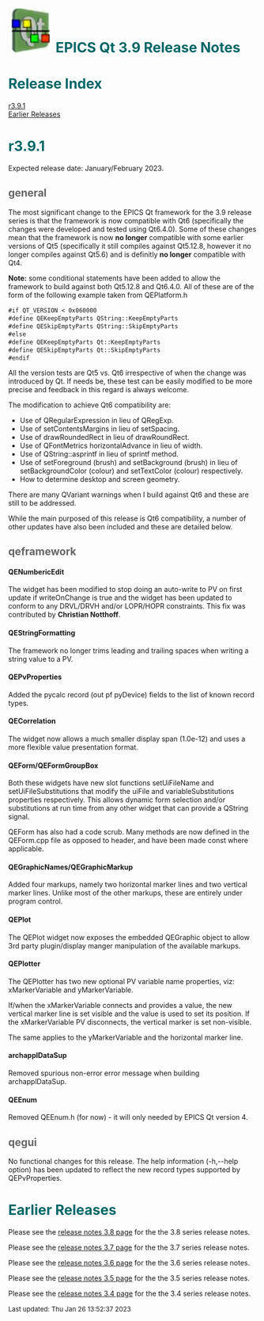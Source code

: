 # ![](epicsqt_logo.png?raw=true) <span style='color:#006666'>EPICS Qt 3.9 Release Notes</span>

# <span style='color:#006666'>Release Index</span>

[r3.9.1](#r3.9.1)<br>
[Earlier Releases](#Earlier_Releases)

# <a name="r3.9.1"></a><span style='color:#006666'>r3.9.1</span>

Expected release date: January/February 2023.

## <span style='color:#666666'>general</span>

The most significant change to the EPICS Qt framework for the 3.9 release series
is that the framework is now compatible with Qt6 (specifically the changes were
developed and tested using Qt6.4.0).
Some of these changes mean that the framework is now __no longer__ compatible
with some earlier versions of Qt5 (specifically it still compiles against
Qt5.12.8, however it no longer compiles against Qt5.6) and is definitly
__no longer__ compatible with Qt4.

__Note:__ some conditional statements have been added to allow the framework to
build against both Qt5.12.8 and Qt6.4.0.
All of these are of the form of the following example taken from QEPlatform.h

    #if QT_VERSION < 0x060000
    #define QEKeepEmptyParts QString::KeepEmptyParts
    #define QESkipEmptyParts QString::SkipEmptyParts
    #else
    #define QEKeepEmptyParts Qt::KeepEmptyParts
    #define QESkipEmptyParts Qt::SkipEmptyParts
    #endif

All the version tests are Qt5 vs. Qt6 irrespective of when the change was
introduced by Qt.
If needs be, these test can be easily modified to be more precise and feedback
in this regard is always welcome.

The modification to achieve Qt6 compatibility are:
- Use of QRegularExpression in lieu of QRegExp.
- Use of setContentsMargins in lieu of setSpacing.
- Use of drawRoundedRect in lieu of drawRoundRect.
- Use of QFontMetrics horizontalAdvance in lieu of width.
- Use of QString::asprintf in lieu of sprintf method.
- Use of setForeground (brush) and setBackground (brush) in lieu of
  setBackgroundColor (colour) and setTextColor (colour) respectively.
- How to determine desktop and screen geometry.

There are many QVariant warnings when I build against Qt6 and these are still
to be addressed.

While the main purposed of this release is Qt6 compatibility, a number of
other updates have also been included and these are detailed below.

## <span style='color:#666666'>qeframework</span>

#### QENumbericEdit

The widget has been modified to stop doing an auto-write to PV on first update if
writeOnChange is true and the widget has been updated to conform to any DRVL/DRVH
and/or LOPR/HOPR constraints.
This fix was contributed by __Christian Notthoff__.

#### QEStringFormatting

The framework no longer trims leading and trailing spaces when writing a string
value to a PV.

#### QEPvProperties

Added the pycalc record (out pf pyDevice) fields to the list of known record types.

#### QECorrelation

The widget now allows a much smaller display span (1.0e-12) and uses a more
flexible value presentation format.

#### QEForm/QEFormGroupBox

Both these widgets have new slot functions setUiFileName and setUiFileSubstitutions
that modify the uiFile and variableSubstitutions properties respectively.
This allows dynamic form selection and/or substitutions at run time from any
other widget that can provide a QString signal.

QEForm has also had a code scrub.
Many methods are now defined in the QEForm.cpp file as opposed to header, and
have been made const where applicable.

#### QEGraphicNames/QEGraphicMarkup

Added four markups, namely two horizontal marker lines and two vertical marker
lines.
Unlike most of the other markups, these are entirely under program control.

#### QEPlot

The QEPlot widget now exposes the embedded QEGraphic object to allow 3rd party
plugin/display manger manipulation of the available markups.

#### QEPlotter

The QEPlotter has two new optional PV variable name properties, viz:
xMarkerVariable and yMarkerVariable.

If/when the xMarkerVariable connects and provides a value, the new vertical
marker line is set visible and the value is used to set its position.
If the xMarkerVariable PV disconnects, the vertical marker is set non-visible.

The same applies to the yMarkerVariable and the horizontal marker line.

#### archapplDataSup

Removed spurious non-error error message when building archapplDataSup.

#### QEEnum

Removed QEEnum.h (for now) - it will only needed by EPICS Qt version 4.

## <span style='color:#666666'>qegui</span>

No functional changes for this release.
The help information (-h,--help option) has been updated to reflect the
new record types supported by QEPvProperties.

# <a name="Earlier_Releases"></a><span style='color:#006666'>Earlier Releases</span>

Please see the [release notes 3.8 page](release_notes_3.8.html) for the
the 3.8 series release notes.

Please see the [release notes 3.7 page](release_notes_3.7.html) for the
the 3.7 series release notes.

Please see the [release notes 3.6 page](release_notes_3.6.html) for the
the 3.6 series release notes.

Please see the [release notes 3.5 page](release_notes_3.5.html) for the
the 3.5 series release notes.

Please see the [release notes 3.4 page](release_notes_3.4.html) for the
the 3.4 series release notes.

<font size="-1">Last updated: Thu Jan 26 13:52:37 2023</font>
<br>
